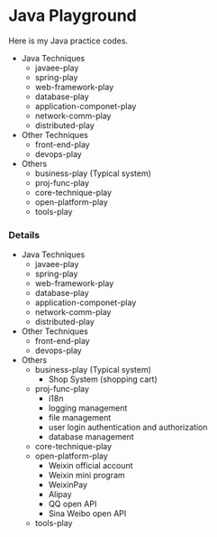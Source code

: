 # Java Playground

Here is my Java practice codes.



- Java Techniques
  - javaee-play
  - spring-play
  - web-framework-play
  - database-play
  - application-componet-play
  - network-comm-play
  - distributed-play
- Other Techniques
  - front-end-play
  - devops-play
- Others
  - business-play (Typical system)
  - proj-func-play
  - core-technique-play
  - open-platform-play
  - tools-play

### Details

- Java Techniques
  - javaee-play
  - spring-play
  - web-framework-play
  - database-play
  - application-componet-play
  - network-comm-play
  - distributed-play
- Other Techniques
  - front-end-play
  - devops-play
- Others
  - business-play (Typical system)
    - Shop System (shopping cart)
  - proj-func-play
    - i18n
    - logging management
    - file management
    - user login authentication and authorization
    - database management
  - core-technique-play
  - open-platform-play
    - Weixin official account
    - Weixin mini program
    - WeixinPay
    - Alipay
    - QQ open API
    - Sina Weibo open API
  - tools-play